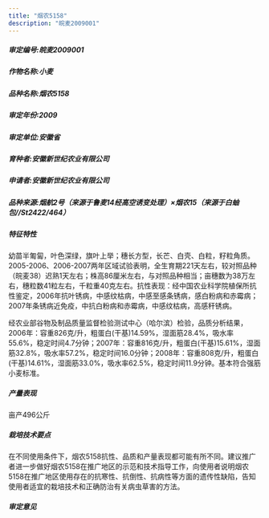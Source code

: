```yaml
---
title: "烟农5158"
description: "皖麦2009001"
---
```

##### 审定编号:皖麦2009001

##### 作物名称:小麦

##### 品种名称:烟农5158

##### 审定年份:2009

##### 审定单位:安徽省

##### 育种者:安徽新世纪农业有限公司

##### 申请者:安徽新世纪农业有限公司

##### 品种来源:烟航2号（来源于鲁麦14经高空诱变处理）×烟农15（来源于白蚰包//St2422/464）

##### 特征特性
幼苗半匍匐，叶色深绿，旗叶上举；穗长方型，长芒、白壳、白粒，籽粒角质。2005-2006、2006-2007两年区域试验表明，全生育期221天左右，较对照品种（皖麦38）迟熟1天左右；株高86厘米左右，与对照品种相当；亩穗数为38万左右，穗粒数41粒左右，千粒重40克左右。抗性表现：经中国农业科学院植保所抗性鉴定，2006年抗叶锈病，中感纹枯病，中感至感条锈病，感白粉病和赤霉病；2007年条锈病近免疫，中抗白粉病和赤霉病，中感纹枯病，高感秆锈病。
经农业部谷物及制品质量监督检验测试中心（哈尔滨）检验，品质分析结果，2006年：容重826克/升，粗蛋白(干基)14.59%，湿面筋28.4%，吸水率55.6%，稳定时间4.7分钟；2007年：容重816克/升，粗蛋白(干基)15.61%，湿面筋32.8%，吸水率57.2%，稳定时间16.0分钟；2008年：容重808克/升，粗蛋白(干基)14.61%，湿面筋33.0%，吸水率62.5%，稳定时间11.9分钟。基本符合强筋小麦标准。

##### 产量表现
亩产496公斤

##### 栽培技术要点
在不同使用条件下，烟农5158抗性、品质和产量表现都可能有所不同。建议推广者进一步做好烟农5158在推广地区的示范和技术指导工作，向使用者说明烟农5158在推广地区使用存在的抗寒性、抗倒性、抗病性等方面的遗传性缺陷，告知使用者适宜的栽培技术和正确防治有关病虫草害的方法。

##### 审定意见

